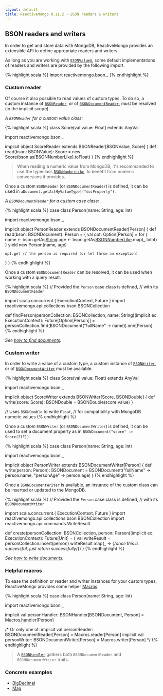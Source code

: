 ```yaml
---
layout: default
title: ReactiveMongo 0.11.2 - BSON readers & writers
---
```


## BSON readers and writers

In order to get and store data with MongoDB, ReactiveMongo provides an extensible API to define appropriate readers and writers.

As long as you are working with [`BSONValue`s](../../api/index.html#reactivemongo.bson.BSONValue), some default implementations of readers and writers are provided by the following import.

{% highlight scala %}
import reactivemongo.bson._
{% endhighlight %}

### Custom reader

Of course it also possible to read values of custom types. To do so, a custom instance of [`BSONReader`](../../api/index.html#reactivemongo.bson.BSONReader), or of [`BSONDocumentReader`](../../api/index.html#reactivemongo.bson.BSONDocumentReader), must be resolved (in the implicit scope).

*A `BSONReader` for a custom value class:*

{% highlight scala %}
class Score(val value: Float) extends AnyVal

import reactivemongo.bson._

implicit object ScoreReader extends BSONReader[BSONValue, Score] {
  def read(bson: BSONValue): Score = new Score(bson.as[BSONNumberLike].toFloat)
}
{% endhighlight %}

> When reading a numeric value from MongoDB, it's recommanded to use the typeclass [`BSONNumberLike`](../../api/index.html#reactivemongo.bson.BSONNumberLike), to benefit from numeric conversions it provides.

Once a custom `BSONReader` (or `BSONDocumentReader`) is defined, it can be used in `aDocument.getAs[MyValueType]("docProperty")`.

*A `BSONDocumentReader` for a custom case class:*

{% highlight scala %}
case class Person(name: String, age: Int)

import reactivemongo.bson._

implicit object PersonReader extends BSONDocumentReader[Person] {
  def read(bson: BSONDocument): Person = {
    val opt: Option[Person] = for {
      name <- bson.getAs[String]("fullName")
      age <- bson.getAs[BSONNumberLike]("personAge").map(_.toInt)
    } yield new Person(name, age)

    opt.get // the person is required (or let throw an exception)
  }
}
{% endhighlight %}

Once a custom `BSONDocumentReader` can be resolved, it can be used when working with a query result.

{% highlight scala %}
// Provided the `Person` case class is defined,
// with its `BSONDocumentReader`

import scala.concurrent.{ ExecutionContext, Future }
import reactivemongo.api.collections.bson.BSONCollection

def findPerson(personCollection: BSONCollection, name: String)(implicit ec: ExecutionContext): Future[Option[Person]] = personCollection.find(BSONDocument("fullName" -> name)).one[Person]
{% endhighlight %}

*See [how to find documents](../tutorial/find-documents.html).*

### Custom writer

In order to write a value of a custom type, a custom instance of [`BSONWriter`](../../api/index.html#reactivemongo.bson.BSONWriter), or of [`BSONDocumentWriter`](../../api/index.html#reactivemongo.bson.BSONDocumentWriter) must be available.

{% highlight scala %}
class Score(val value: Float) extends AnyVal

import reactivemongo.bson._

implicit object ScoreWriter extends BSONWriter[Score, BSONDouble] {
  def write(score: Score): BSONDouble = BSONDouble(score.value)
}

// Uses `BSONDouble` to write `Float`,
// for compatibility with MongoDB numeric values
{% endhighlight %}

Once a custom `BSONWriter` (or `BSONDocumentWriter`) is defined, it can be used to set a document property as in `BSONDocument("score" -> Score(21F))`.

{% highlight scala %}
case class Person(name: String, age: Int)

import reactivemongo.bson._

implicit object PersonWriter extends BSONDocumentWriter[Person] {
  def write(person: Person): BSONDocument =
    BSONDocument("fullName" -> person.name, "personAge" -> person.age)
}
{% endhighlight %}

Once a `BSONDocumentWriter` is available, an instance of the custom class can be inserted or updated to the MongoDB.

{% highlight scala %}
// Provided the `Person` case class is defined,
// with its `BSONDocumentWriter`

import scala.concurrent.{ ExecutionContext, Future }
import reactivemongo.api.collections.bson.BSONCollection
import reactivemongo.api.commands.WriteResult

def create(personCollection: BSONCollection, person: Person)(implicit ec: ExecutionContext): Future[Unit] = {
  val writeResult = personCollection.insert(person)
  writeResult.map(_ => {/*once this is successful, just return successfully*/})
}
{% endhighlight %}

*See [how to write documents](../tutorial/write-documents.html).*

### Helpful macros

To ease the definition or reader and writer instances for your custom types, ReactiveMongo provides some helper [Macros](../../api/index.html#reactivemongo.bson.Macros).

{% highlight scala %}
case class Person(name: String, age: Int)

import reactivemongo.bson._

implicit val personHandler: BSONHandler[BSONDocument, Person] =
  Macros.handler[Person]

/* Or only one of:
implicit val personReader: BSONDocumentReader[Person] = Macros.reader[Person]
implicit val personWriter: BSONDocumentWriter[Person] = Macros.writer[Person]
*/
{% endhighlight %}

> A [`BSONHandler`](../../api/index.html#reactivemongo.bson.BSONHandler) gathers both `BSONDocumentReader` and `BSONDocumentWriter` traits.

### Concrete examples

- [BigDecimal](example-bigdecimal.html)
- [Map](example-maps.html)
